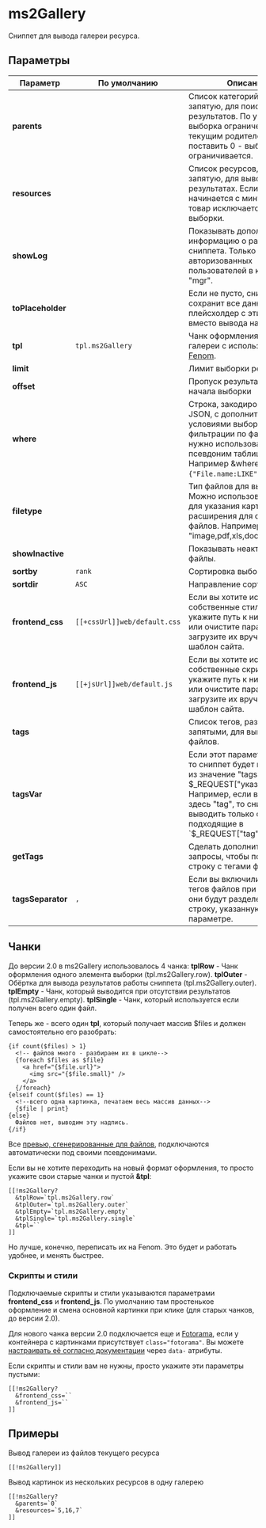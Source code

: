 # ms2Gallery

Сниппет для вывода галереи ресурса.

## Параметры

| Параметр          | По умолчанию                 | Описание                                                                                                                                                                                                               |
| ----------------- | ---------------------------- | ---------------------------------------------------------------------------------------------------------------------------------------------------------------------------------------------------------------------- |
| **parents**       |                              | Список категорий, через запятую, для поиска результатов. По умолчанию выборка ограничена текущим родителем. Если поставить 0 - выборка не ограничивается.                                                              |
| **resources**     |                              | Список ресурсов, через запятую, для вывода в результатах. Если id товара начинается с минуса, этот товар исключается из выборки.                                                                                       |
| **showLog**       |                              | Показывать дополнительную информацию о работе сниппета. Только для авторизованных пользователей в контексте "mgr".                                                                                                     |
| **toPlaceholder** |                              | Если не пусто, сниппет сохранит все данные в плейсхолдер с этим именем, вместо вывода на экран.                                                                                                                        |
| **tpl**           | `tpl.ms2Gallery`             | Чанк оформления всей галереи с использованием [Fenom][1].                                                                                                                                                              |
| **limit**         |                              | Лимит выборки результатов                                                                                                                                                                                              |
| **offset**        |                              | Пропуск результатов с начала выборки                                                                                                                                                                                   |
| **where**         |                              | Строка, закодированная в JSON, с дополнительными условиями выборки. Для фильтрации по файлам нужно использовать псевдоним таблицы "File". Например &where=`{"File.name:LIKE":"%img%"}`.                                |
| **filetype**      |                              | Тип файлов для выборки. Можно использовать "image" для указания картинок и расширения для остальных файлов. Например: "image,pdf,xls,doc".                                                                             |
| **showInactive**  |                              | Показывать неактивные файлы.                                                                                                                                                                                           |
| **sortby**        | `rank`                       | Сортировка выборки.                                                                                                                                                                                                    |
| **sortdir**       | `ASC`                        | Направление сортировки                                                                                                                                                                                                 |
| **frontend_css**  | `[[+cssUrl]]web/default.css` | Если вы хотите использовать собственные стили - укажите путь к ним здесь, или очистите параметр и загрузите их вручную через шаблон сайта.                                                                             |
| **frontend_js**   | `[[+jsUrl]]web/default.js`   | Если вы хотите использовать собственные скрипты - укажите путь к ним здесь, или очистите параметр и загрузите их вручную через шаблон сайта.                                                                           |
| **tags**          |                              | Список тегов, разделённых запятыми, для вывода файлов.                                                                                                                                                                 |
| **tagsVar**       |                              | Если этот параметр не пуст, то сниппет будет принимать из значение "tags" в $_REQUEST["указанноеимя"]. Например, если вы укажите здесь "tag", то сниппет будет выводить только файлы, подходящие в `$_REQUEST["tag"]`. |
| **getTags**       |                              | Сделать дополнительные запросы, чтобы получить строку с тегами файла?                                                                                                                                                  |
| **tagsSeparator** | `,`                          | Если вы включили получение тегов файлов при выводе, они будут разделены через строку, указанную в этом параметре.                                                                                                      |

## Чанки

До версии 2.0 в ms2Gallery использовалось 4 чанка:
**tplRow** - Чанк оформления одного элемента выборки (tpl.ms2Gallery.row).
**tplOuter** - Обёртка для вывода результатов работы сниппета (tpl.ms2Gallery.outer).
**tplEmpty** - Чанк, который выводится при отсутствии результатов (tpl.ms2Gallery.empty).
**tplSingle** - Чанк, который используется если получен всего один файл.

Теперь же - всего один **tpl**, который получает массив $files и должен самостоятельно его разобрать:

```fenom
{if count($files) > 1}
  <!-- файлов много - разбираем их в цикле-->
  {foreach $files as $file}
    <a href="{$file.url}">
      <img src="{$file.small}" />
    </a>
  {/foreach}
{elseif count($files) == 1}
  <!--всего одна картинка, печатаем весь массив данных-->
  {$file | print}
{else}
  Файлов нет, выводим эту надпись.
{/if}
```

Все [превью, сгенерированные для файлов][2], подключаются автоматически под своими псевдонимами.

Если вы не хотите переходить на новый формат оформления, то просто укажите свои старые чанки и пустой **&tpl**:

```modx
[[!ms2Gallery?
  &tplRow=`tpl.ms2Gallery.row`
  &tplOuter=`tpl.ms2Gallery.outer`
  &tplEmpty=`tpl.ms2Gallery.empty`
  &tplSingle=`tpl.ms2Gallery.single`
  &tpl=``
]]
```

Но лучше, конечно, переписать их на Fenom. Это будет и работать удобнее, и менять быстрее.

### Скрипты и стили

Подключаемые скрипты и стили указываются параметрами **frontend_css** и **frontend_js**.
По умолчанию там простенькое оформление и смена основной картинки при клике (для старых чанков, до версии 2.0).

Для нового чанка версии 2.0 подключается еще и [Fotorama][3], если у контейнера с картинками присутствует `class="fotorama"`.
Вы можете [настраивать её согласно документации][4] через `data-` атрибуты.

Если скрипты и стили вам не нужны, просто укажите эти параметры пустыми:

```modx
[[!ms2Gallery?
  &frontend_css=``
  &frontend_js=``
]]
```

## Примеры

Вывод галереи из файлов текущего ресурса

```modx
[[!ms2Gallery]]
```

Вывод картинок из нескольких ресурсов в одну галерею

```modx
[[!ms2Gallery?
  &parents=`0`
  &resources=`5,16,7`
]]
```

[1]: /components/pdotools/parser
[2]: /components/ms2gallery/preview-generation
[3]: http://fotorama.io/
[4]: http://fotorama.io/customize/
